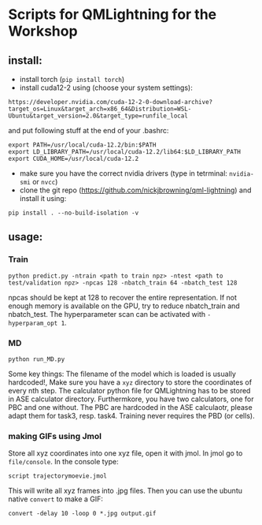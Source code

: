 # Scripts for QMLightning for the Workshop

## install:
 - install torch (`pip install torch`)
 - install cuda12-2 using (choose your system settings):
```
https://developer.nvidia.com/cuda-12-2-0-download-archive?target_os=Linux&target_arch=x86_64&Distribution=WSL-Ubuntu&target_version=2.0&target_type=runfile_local
```
and put following stuff at the end of your .bashrc:
```
export PATH=/usr/local/cuda-12.2/bin:$PATH
export LD_LIBRARY_PATH=/usr/local/cuda-12.2/lib64:$LD_LIBRARY_PATH
export CUDA_HOME=/usr/local/cuda-12.2
```
 - make sure you have the correct nvidia drivers (type in tetrminal: `nvidia-smi` or `nvcc`)
 - clone the git repo (https://github.com/nickjbrowning/qml-lightning) and install it using:
 ```
 pip install . --no-build-isolation -v
 ```


## usage:

### Train
```
python predict.py -ntrain <path to train npz> -ntest <path to test/validation npz> -npcas 128 -nbatch_train 64 -nbatch_test 128
```

npcas should be kept at 128 to recover the entire representation. If not enough memory is available on the GPU, try to reduce nbatch_train and nbatch_test.
The hyperparameter scan can be activated with `-hyperparam_opt 1`.


### MD

```
python run_MD.py
```

Some key things: The filename of the model which is loaded is usually hardcoded!, Make sure you have a `xyz` directory to store the coordinates of every nth step.
The calculator python file for QMLightning has to be stored in ASE calculator directory.
Furthermkore, you have two calculators, one for PBC and one without. The PBC are hardcoded in the ASE calculaotr, please adapt them for task3, resp. task4.
Training never requires the PBD (or cells).


### making GIFs using Jmol
Store all xyz coordinates into one xyz file, open it with jmol. In jmol go to `file/console`. In the console type:
```
script trajectorymoevie.jmol
```
This will write all xyz frames into .jpg files. Then you can use the ubuntu native `convert` to make a GIF:
```
convert -delay 10 -loop 0 *.jpg output.gif
```
